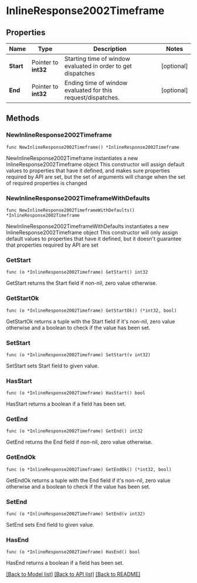 # InlineResponse2002Timeframe

## Properties

Name | Type | Description | Notes
------------ | ------------- | ------------- | -------------
**Start** | Pointer to **int32** | Starting time of window evaluated in order to get dispatches | [optional] 
**End** | Pointer to **int32** | Ending time of window evaluated for this request/dispatches. | [optional] 

## Methods

### NewInlineResponse2002Timeframe

`func NewInlineResponse2002Timeframe() *InlineResponse2002Timeframe`

NewInlineResponse2002Timeframe instantiates a new InlineResponse2002Timeframe object
This constructor will assign default values to properties that have it defined,
and makes sure properties required by API are set, but the set of arguments
will change when the set of required properties is changed

### NewInlineResponse2002TimeframeWithDefaults

`func NewInlineResponse2002TimeframeWithDefaults() *InlineResponse2002Timeframe`

NewInlineResponse2002TimeframeWithDefaults instantiates a new InlineResponse2002Timeframe object
This constructor will only assign default values to properties that have it defined,
but it doesn't guarantee that properties required by API are set

### GetStart

`func (o *InlineResponse2002Timeframe) GetStart() int32`

GetStart returns the Start field if non-nil, zero value otherwise.

### GetStartOk

`func (o *InlineResponse2002Timeframe) GetStartOk() (*int32, bool)`

GetStartOk returns a tuple with the Start field if it's non-nil, zero value otherwise
and a boolean to check if the value has been set.

### SetStart

`func (o *InlineResponse2002Timeframe) SetStart(v int32)`

SetStart sets Start field to given value.

### HasStart

`func (o *InlineResponse2002Timeframe) HasStart() bool`

HasStart returns a boolean if a field has been set.

### GetEnd

`func (o *InlineResponse2002Timeframe) GetEnd() int32`

GetEnd returns the End field if non-nil, zero value otherwise.

### GetEndOk

`func (o *InlineResponse2002Timeframe) GetEndOk() (*int32, bool)`

GetEndOk returns a tuple with the End field if it's non-nil, zero value otherwise
and a boolean to check if the value has been set.

### SetEnd

`func (o *InlineResponse2002Timeframe) SetEnd(v int32)`

SetEnd sets End field to given value.

### HasEnd

`func (o *InlineResponse2002Timeframe) HasEnd() bool`

HasEnd returns a boolean if a field has been set.


[[Back to Model list]](../README.md#documentation-for-models) [[Back to API list]](../README.md#documentation-for-api-endpoints) [[Back to README]](../README.md)


